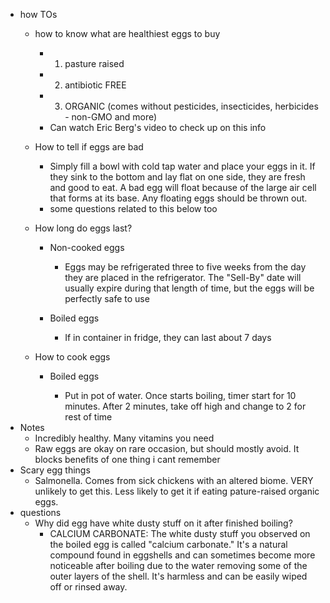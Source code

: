   * how TOs
    * how to know what are healthiest eggs to buy
      * 1) pasture raised
      * 2) antibiotic FREE
      * 3) ORGANIC (comes without pesticides, insecticides, herbicides - non-GMO and more)
      * Can watch Eric Berg's video to check up on this info
    * How to tell if eggs are bad

      * Simply fill a bowl with cold tap water and place your eggs in it. If they sink to the bottom and lay flat on one side, they are fresh and good to eat. A bad egg will float because of the large air cell that forms at its base. Any floating eggs should be thrown out.
      * some questions related to this below too

    * How long do eggs last?
      * Non-cooked eggs

        * Eggs may be refrigerated three to five weeks from the day they are placed in the refrigerator. The "Sell-By" date will usually expire during that length of time, but the eggs will be perfectly safe to use

      * Boiled eggs

        * If in container in fridge, they can last about 7 days
    * How to cook eggs

      * Boiled eggs

        * Put in pot of water. Once starts boiling, timer start for 10 minutes. After 2 minutes,  take off high and change to 2 for rest of time
  * Notes
    * Incredibly healthy. Many vitamins you need
    * Raw eggs are okay on rare occasion, but should mostly avoid. It blocks benefits of one thing i cant remember
  * Scary egg things
    * Salmonella. Comes from sick chickens with an altered biome. VERY unlikely to get this. Less likely to get it if eating pature-raised organic eggs.
  * questions
    * Why did egg have white dusty stuff on it after finished boiling?
      * CALCIUM CARBONATE: The white dusty stuff you observed on the boiled egg is called "calcium carbonate." It's a natural compound found in eggshells and can sometimes become more noticeable after boiling due to the water removing some of the outer layers of the shell. It's harmless and can be easily wiped off or rinsed away.